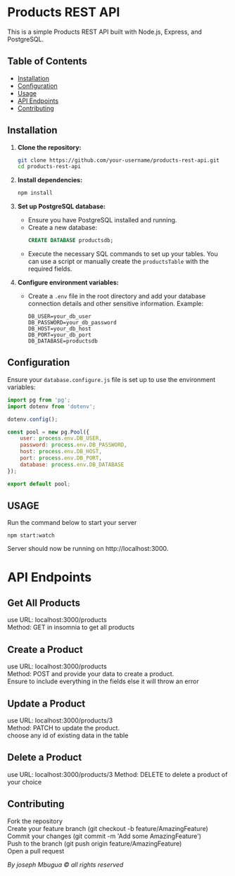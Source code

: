   
# Products REST API

This is a simple Products REST API built with Node.js, Express, and PostgreSQL.

## Table of Contents
- [Installation](#installation)
- [Configuration](#configuration)
- [Usage](#usage)
- [API Endpoints](#api-endpoints)
- [Contributing](#contributing)


## Installation

1. **Clone the repository:**
    ```sh
    git clone https://github.com/your-username/products-rest-api.git
    cd products-rest-api
    ```

2. **Install dependencies:**
    ```sh
    npm install
    ```

3. **Set up PostgreSQL database:**
   - Ensure you have PostgreSQL installed and running.
   - Create a new database:
     ```sql
     CREATE DATABASE productsdb;
     ```
   - Execute the necessary SQL commands to set up your tables. You can use a script or manually create the `productsTable` with the required fields.

4. **Configure environment variables:**
   - Create a `.env` file in the root directory and add your database connection details and other sensitive information. Example:
     ```env
     DB_USER=your_db_user
     DB_PASSWORD=your_db_password
     DB_HOST=your_db_host
     DB_PORT=your_db_port
     DB_DATABASE=productsdb
     ```

## Configuration

Ensure your `database.configure.js` file is set up to use the environment variables:
```javascript
import pg from 'pg';
import dotenv from 'dotenv';

dotenv.config();

const pool = new pg.Pool({
    user: process.env.DB_USER,
    password: process.env.DB_PASSWORD,
    host: process.env.DB_HOST,
    port: process.env.DB_PORT,
    database: process.env.DB_DATABASE
});

export default pool;  
```  
## USAGE  
Run the command below to start your server
```
npm start:watch

```  
Server should now be running on http://localhost:3000.  

# API Endpoints  
## Get All Products  
use URL: localhost:3000/products  
Method: GET in insomnia to get all products  
 

##  Create a Product
use URL: localhost:3000/products  
Method: POST and provide your data to create a product.  
Ensure to include everything in the fields else it will throw an error  

## Update a Product
use URL: localhost:3000/products/3  
Method: PATCH to update the product.  
choose any id of existing data in the table  

## Delete a Product
use URL: localhost:3000/products/3 
Method: DELETE to delete a product of your choice  


## Contributing
Fork the repository  
Create your feature branch (git checkout -b feature/AmazingFeature)  
Commit your changes (git commit -m 'Add some AmazingFeature')  
Push to the branch (git push origin feature/AmazingFeature)  
Open a pull request  

*By joseph Mbugua  &copy; all rights reserved*



